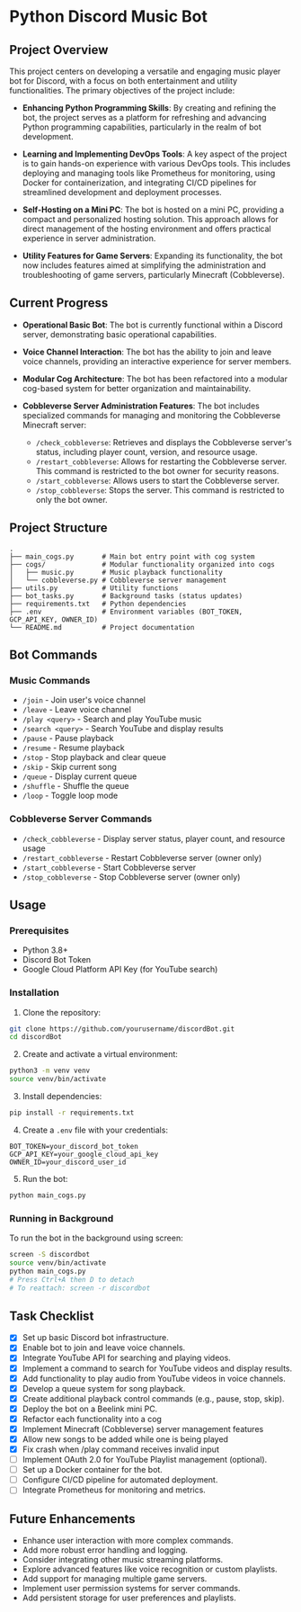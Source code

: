 # Python Discord Music Bot

## Project Overview

This project centers on developing a versatile and engaging music player bot for Discord, with a focus on both entertainment and utility functionalities. The primary objectives of the project include:

- **Enhancing Python Programming Skills**: By creating and refining the bot, the project serves as a platform for refreshing and advancing Python programming capabilities, particularly in the realm of bot development.
  
- **Learning and Implementing DevOps Tools**: A key aspect of the project is to gain hands-on experience with various DevOps tools. This includes deploying and managing tools like Prometheus for monitoring, using Docker for containerization, and integrating CI/CD pipelines for streamlined development and deployment processes.

- **Self-Hosting on a Mini PC**: The bot is hosted on a mini PC, providing a compact and personalized hosting solution. This approach allows for direct management of the hosting environment and offers practical experience in server administration.

- **Utility Features for Game Servers**: Expanding its functionality, the bot now includes features aimed at simplifying the administration and troubleshooting of game servers, particularly Minecraft (Cobbleverse).

## Current Progress

- **Operational Basic Bot**: The bot is currently functional within a Discord server, demonstrating basic operational capabilities.

- **Voice Channel Interaction**: The bot has the ability to join and leave voice channels, providing an interactive experience for server members.

- **Modular Cog Architecture**: The bot has been refactored into a modular cog-based system for better organization and maintainability.

- **Cobbleverse Server Administration Features**: The bot includes specialized commands for managing and monitoring the Cobbleverse Minecraft server:
    - `/check_cobbleverse`: Retrieves and displays the Cobbleverse server's status, including player count, version, and resource usage.
    - `/restart_cobbleverse`: Allows for restarting the Cobbleverse server. This command is restricted to the bot owner for security reasons.
    - `/start_cobbleverse`: Allows users to start the Cobbleverse server.
    - `/stop_cobbleverse`: Stops the server. This command is restricted to only the bot owner.

## Project Structure

```
.
├── main_cogs.py       # Main bot entry point with cog system
├── cogs/              # Modular functionality organized into cogs
│   ├── music.py       # Music playback functionality
│   └── cobbleverse.py # Cobbleverse server management
├── utils.py           # Utility functions
├── bot_tasks.py       # Background tasks (status updates)
├── requirements.txt   # Python dependencies
├── .env               # Environment variables (BOT_TOKEN, GCP_API_KEY, OWNER_ID)
└── README.md          # Project documentation
```

## Bot Commands

### Music Commands
- `/join` - Join user's voice channel
- `/leave` - Leave voice channel
- `/play <query>` - Search and play YouTube music
- `/search <query>` - Search YouTube and display results
- `/pause` - Pause playback
- `/resume` - Resume playback
- `/stop` - Stop playback and clear queue
- `/skip` - Skip current song
- `/queue` - Display current queue
- `/shuffle` - Shuffle the queue
- `/loop` - Toggle loop mode

### Cobbleverse Server Commands
- `/check_cobbleverse` - Display server status, player count, and resource usage
- `/restart_cobbleverse` - Restart Cobbleverse server (owner only)
- `/start_cobbleverse` - Start Cobbleverse server
- `/stop_cobbleverse` - Stop Cobbleverse server (owner only)

## Usage

### Prerequisites
- Python 3.8+
- Discord Bot Token
- Google Cloud Platform API Key (for YouTube search)

### Installation

1. Clone the repository:
```bash
git clone https://github.com/yourusername/discordBot.git
cd discordBot
```

2. Create and activate a virtual environment:
```bash
python3 -m venv venv
source venv/bin/activate
```

3. Install dependencies:
```bash
pip install -r requirements.txt
```

4. Create a `.env` file with your credentials:
```
BOT_TOKEN=your_discord_bot_token
GCP_API_KEY=your_google_cloud_api_key
OWNER_ID=your_discord_user_id
```

5. Run the bot:
```bash
python main_cogs.py
```

### Running in Background

To run the bot in the background using screen:
```bash
screen -S discordbot
source venv/bin/activate
python main_cogs.py
# Press Ctrl+A then D to detach
# To reattach: screen -r discordbot
```

## Task Checklist
- [x] Set up basic Discord bot infrastructure.
- [x] Enable bot to join and leave voice channels.
- [x] Integrate YouTube API for searching and playing videos.
- [x] Implement a command to search for YouTube videos and display results.
- [x] Add functionality to play audio from YouTube videos in voice channels.
- [x] Develop a queue system for song playback.
- [x] Create additional playback control commands (e.g., pause, stop, skip).
- [x] Deploy the bot on a Beelink mini PC.
- [x] Refactor each functionality into a cog
- [x] Implement Minecraft (Cobbleverse) server management features
- [x] Allow new songs to be added while one is being played
- [x] Fix crash when /play command receives invalid input
- [ ] Implement OAuth 2.0 for YouTube Playlist management (optional).
- [ ] Set up a Docker container for the bot.
- [ ] Configure CI/CD pipeline for automated deployment.
- [ ] Integrate Prometheus for monitoring and metrics.

## Future Enhancements
- Enhance user interaction with more complex commands.
- Add more robust error handling and logging.
- Consider integrating other music streaming platforms.
- Explore advanced features like voice recognition or custom playlists.
- Add support for managing multiple game servers.
- Implement user permission systems for server commands.
- Add persistent storage for user preferences and playlists.
